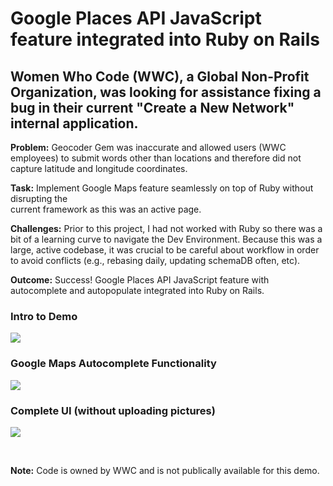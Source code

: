 
# Google Places API JavaScript feature integrated into Ruby on Rails


## Women Who Code (WWC), a Global Non-Profit Organization, was looking for assistance fixing a bug in their current "Create a New Network" internal application.		 

**Problem:**  	Geocoder Gem was inaccurate and allowed users (WWC employees) to submit 
            words other than locations and therefore did not capture latitude and longitude coordinates.

**Task:**       Implement Google Maps feature seamlessly on top of Ruby without disrupting the      	
            current framework as this was an active page.

**Challenges:** Prior to this project, I had not worked with Ruby so there was a bit of a learning curve to navigate the Dev 			 Environment.  Because this was a large, active codebase, it was crucial to be careful about workflow in order to avoid conflicts (e.g., rebasing daily, updating schemaDB often, etc).

**Outcome:** 	Success! Google Places API JavaScript feature with autocomplete and autopopulate integrated into Ruby on Rails.


### Intro to Demo
![](assets/DemoLiveSite.gif)


### Google Maps Autocomplete Functionality
![](assets/Geocoding.gif)

### Complete UI (without uploading pictures)
![](assets/Final.gif)


<br>

**Note:**  Code is owned by WWC and is not publically available for this demo.
